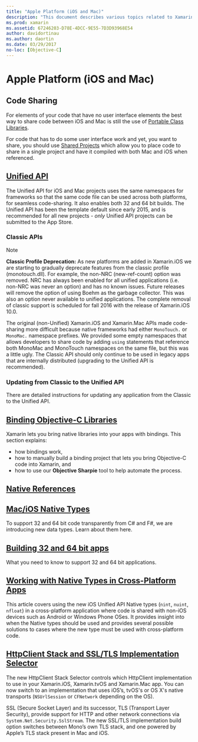 ```yaml
---
title: "Apple Platform (iOS and Mac)"
description: "This document describes various topics related to Xamarin.iOS and Xamarin.Mac development: code sharing, the Unified API, binding Objective-C libraries, native references, native types, and more."
ms.prod: xamarin
ms.assetid: 67246203-D78E-4DCC-9E55-7D3D93968E54
author: davidortinau
ms.author: daortin
ms.date: 03/29/2017
no-loc: [Objective-C]
---
```


# Apple Platform (iOS and Mac)

## Code Sharing

For elements of your code that have no user interface
elements the best way to share code between iOS and Mac is
still the use
of [Portable Class Libraries](~/cross-platform/app-fundamentals/pcl.md).

For code that has to do some user interface work and yet,
you want to share, you should
use [Shared Projects](~/cross-platform/app-fundamentals/shared-projects.md)
which allow you to place code to share in a
single project and have it compiled with both Mac and iOS when
referenced.

## [Unified API](unified/index.md)

The Unified API for iOS and Mac projects uses the same namespaces
for frameworks so that the same code file can be used across both
platforms, for seamless code-sharing. It also enables both 32 and 64 bit
builds. The Unified API has been the template default since early 2015,
and is recommended for all new projects - *only* Unified API projects
can be submitted to the App Store.

### Classic APIs

> [!NOTE]
> **Classic Profile Deprecation:** As new platforms are added in Xamarin.iOS we are starting to gradually deprecate features from the classic profile (monotouch.dll). For example, the non-NRC (new-ref-count) option was removed. NRC has always been enabled for all unified applications (i.e. non-NRC was never an option) and has no known issues. Future releases will remove the option of using Boehm as the garbage collector. This was also an option never available to unified applications. The complete removal of classic support is scheduled for fall 2016 with the release of Xamarin.iOS 10.0.

The original (non-Unified) Xamarin.iOS and Xamarin.Mac APIs made code-sharing
more difficult because native frameworks had either `MonoTouch.` or
`MonoMac.` namespace prefixes.  We provided some empty
namespaces that allows developers to share code by adding
`using` statements that reference both MonoMac and MonoTouch
namespaces on the same file, but this was a little ugly. The Classic API
should only continue to be used in legacy apps that are internally distributed
(upgrading to the Unified API is recommended).

### Updating from Classic to the Unified API

There are detailed instructions for updating any application from
the Classic to the Unified API.

## [Binding Objective-C Libraries](binding/index.md)

Xamarin lets you bring native libraries into your apps with bindings. This
section explains:

- how bindings work,
- how to manually build a binding project that lets you bring Objective-C code into Xamarin, and
- how to use our **Objective Sharpie** tool to help automate the process.

## [Native References](native-references.md)

## [Mac/iOS Native Types](nativetypes.md)

To support 32 and 64 bit code transparently from C# and F#,
we are introducing new data types.   Learn about them
here.

## [Building 32 and 64 bit apps](32-and-64/index.md)

What you need to know to support 32 and 64 bit
applications.

## [Working with Native Types in Cross-Platform Apps](native-types-cross-platform.md)

This article covers using the new iOS Unified API Native types
(`nint`, `nuint`, `nfloat`) in a cross-platform application where
code is shared with non-iOS devices such as Android or Windows Phone OSes.
It provides insight into when the Native types should be used and provides
several possible solutions to cases where the new type must be used with cross-platform code.

## [HttpClient Stack and SSL/TLS Implementation Selector](http-stack.md)

The new HttpClient Stack Selector controls which HttpClient implementation to use in your Xamarin.iOS, Xamarin.tvOS and Xamarin.Mac app. You can now switch to an implementation that uses iOS’s, tvOS's or OS X's native transports (`NSUrlSession` or `CFNetwork` depending on the OS).

SSL (Secure Socket Layer) and its successor, TLS (Transport Layer Security), provide support for HTTP and other network connections via `System.Net.Security.SslStream`. The new SSL/TLS implementation build option switches between Mono’s own TLS stack, and one powered by Apple’s TLS stack present in Mac and iOS.

